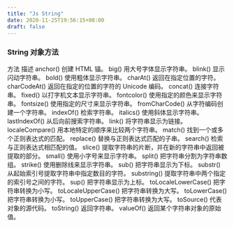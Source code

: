 ```yaml
---
title: "Js String"
date: 2020-11-25T19:56:15+08:00
draft: false
---
```



### String 对象方法

方法	        描述
anchor()	    创建 HTML 锚。
big()	        用大号字体显示字符串。
blink()	        显示闪动字符串。
bold()	        使用粗体显示字符串。
charAt()	    返回在指定位置的字符。
charCodeAt()	返回在指定的位置的字符的 Unicode 编码。
concat()	    连接字符串。
fixed()	        以打字机文本显示字符串。
fontcolor()	    使用指定的颜色来显示字符串。
fontsize()	    使用指定的尺寸来显示字符串。
fromCharCode()	从字符编码创建一个字符串。
indexOf()	    检索字符串。
italics()	    使用斜体显示字符串。
lastIndexOf()	从后向前搜索字符串。
link()	        将字符串显示为链接。
localeCompare()	用本地特定的顺序来比较两个字符串。
match()	        找到一个或多个正则表达式的匹配。
replace()	    替换与正则表达式匹配的子串。
search()	    检索与正则表达式相匹配的值。
slice()	        提取字符串的片断，并在新的字符串中返回被提取的部分。
small()	        使用小字号来显示字符串。
split()	        把字符串分割为字符串数组。
strike()	    使用删除线来显示字符串。
sub()	        把字符串显示为下标。
substr()	    从起始索引号提取字符串中指定数目的字符。
substring()	    提取字符串中两个指定的索引号之间的字符。
sup()	        把字符串显示为上标。
toLocaleLowerCase()	把字符串转换为小写。
toLocaleUpperCase()	把字符串转换为大写。
toLowerCase()	把字符串转换为小写。
toUpperCase()	把字符串转换为大写。
toSource()	    代表对象的源代码。
toString()	    返回字符串。
valueOf()	    返回某个字符串对象的原始值。